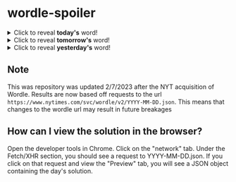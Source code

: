 # wordle-spoiler

<details>
  <summary>Click to reveal <b>today's</b> word!</summary>
  <br>
  <b> dicey </b>
</details>

<details>
  <summary>Click to reveal <b>tomorrow's</b> word!</summary>
  <br>
  <b> spoon </b>
</details>

<details>
  <summary>Click to reveal <b>yesterday's</b> word!</summary>
  <br>
  <b> fiber </b>
</details>

## Note
This was repository was updated 2/7/2023 after the NYT acquisition of Wordle. Results are now based off requests to the url `https://www.nytimes.com/svc/wordle/v2/YYYY-MM-DD.json`. This means that changes to the wordle url may result in future breakages

## How can I view the solution in the browser?
Open the developer tools in Chrome. Click on the "network" tab. Under the Fetch/XHR section, you should see a request to YYYY-MM-DD.json. If you click on that request and view the "Preview" tab, you will see a JSON object containing the day's solution.